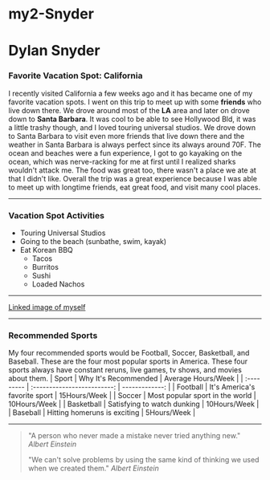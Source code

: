 # my2-Snyder
# Dylan Snyder
### Favorite Vacation Spot: California
I recently visited California a few weeks ago and it has became one of
my favorite vacation spots. I went on this trip to meet up with some
**friends** who live down there. We drove around most of the **LA** area and
later on drove down to **Santa Barbara**. It was cool to be able to see
Hollywood Bld, it was a little trashy though, and I loved touring universal 
studios. We drove down to Santa Barbara to visit even more friends that live
down there and the weather in Santa Barbara is always perfect since its always
around 70F. The ocean and beaches were a fun experience, I got to go kayaking
on the ocean, which was nerve-racking for me at first until I realized sharks
wouldn't attack me. The food was great too, there wasn't a place we ate at that 
I didn't like. Overall the trip was a great experience because I was able to meet
up with longtime friends, eat great food, and visit many cool places.

---
### Vacation Spot Activities
- Touring Universal Studios
- Going to the beach (sunbathe, swim, kayak)
- Eat Korean BBQ
    - Tacos
    - Burritos
    - Sushi
    - Loaded Nachos
---
[Linked image of myself](https://github.com/Dsnyder2k19/my2-Snyder/blob/main/mystats.md)

---
### Recommended Sports
My four recommended sports would be Football, Soccer, Basketball, and Baseball. These are
the four most popular sports in America. These four sports always have constant reruns, 
live games, tv shows, and movies about them.
| Sport      | Why It's Recommended            | Average Hours/Week |
| :--------- | :-------------------------:     | -------------:     |
| Football   | It's America's favorite sport   | 15Hours/Week       |
| Soccer     | Most popular sport in the world | 10Hours/Week       |
| Basketball | Satisfying to watch dunking     | 10Hours/Week       |
| Baseball   | Hitting homeruns is exciting    | 5Hours/Week        |

---
> "A person who never made a mistake never tried anything new."
*Albert Einstein*
>
> "We can't solve problems by using the same kind of thinking we used when we created them."
*Albert Einstein*
